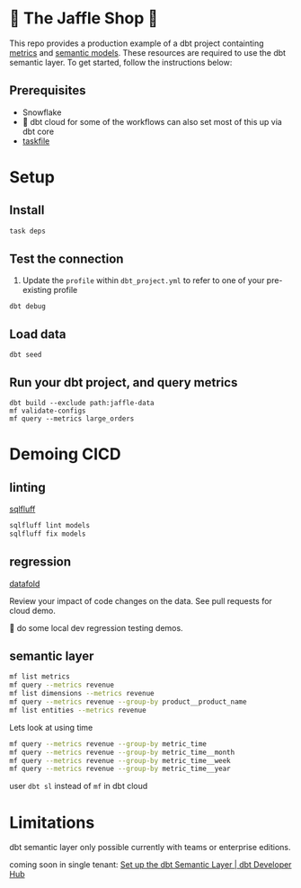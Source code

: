 # 🥪 The Jaffle Shop 🦘
This repo provides a production example of a dbt project containting [metrics](https://docs.getdbt.com/docs/build/metrics-overview) and [semantic models](https://docs.getdbt.com/docs/build/semantic-models). These resources are required to use the dbt semantic layer. To get started, follow the instructions below: 

## Prerequisites
- Snowflake
- 🚧 dbt cloud for some of the workflows can also set most of this up via dbt core
- [taskfile](https://taskfile.dev/)

# Setup

## Install
```bash
task deps
```

## Test the connection
1. Update the `profile` within `dbt_project.yml` to refer to one of your pre-existing profile

```shell
dbt debug
```

## Load data

```shell
dbt seed
```

## Run your dbt project, and query metrics

```shell
dbt build --exclude path:jaffle-data
mf validate-configs
mf query --metrics large_orders
```

# Demoing CICD

## linting
[sqlfluff](https://sqlfluff.com/)
```bash
sqlfluff lint models
sqlfluff fix models
```

## regression
[datafold](https://www.datafold.com/)

Review your impact of code changes on the data. See pull requests for cloud demo.

🚧 do some local dev regression testing demos.

## semantic layer

```bash
mf list metrics
mf query --metrics revenue 
mf list dimensions --metrics revenue
mf query --metrics revenue --group-by product__product_name
mf list entities --metrics revenue
```

Lets look at using time
```bash
mf query --metrics revenue --group-by metric_time
mf query --metrics revenue --group-by metric_time__month
mf query --metrics revenue --group-by metric_time__week
mf query --metrics revenue --group-by metric_time__year
```


user `dbt sl` instead of `mf` in dbt cloud

# Limitations

dbt semantic layer only possible currently with teams or enterprise editions.

coming soon in single tenant: [Set up the dbt Semantic Layer | dbt Developer Hub](https://docs.getdbt.com/docs/use-dbt-semantic-layer/setup-sl)